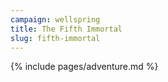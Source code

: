 ```yaml
---
campaign: wellspring
title: The Fifth Immortal
slug: fifth-immortal
---
```


{% include pages/adventure.md %}
